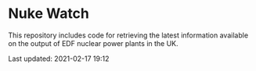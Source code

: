 # Nuke Watch

This repository includes code for retrieving the latest information available on the output of EDF nuclear power plants in the UK.

Last updated: 2021-02-17 19:12
